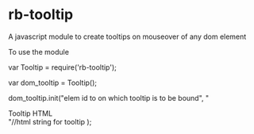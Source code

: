 # rb-tooltip
A javascript module to create tooltips on mouseover of any dom element


To use the module

var Tooltip  = require('rb-tooltip');

var dom_tooltip = Tooltip();

dom_tooltip.init("elem id to on which tooltip is to be bound",
								"<div>Tooltip HTML</div>"//html string for tooltip
);
